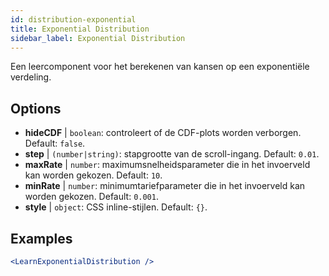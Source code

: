```yaml
---
id: distribution-exponential
title: Exponential Distribution
sidebar_label: Exponential Distribution
---
```


Een leercomponent voor het berekenen van kansen op een exponentiële verdeling.

## Options

* __hideCDF__ | `boolean`: controleert of de CDF-plots worden verborgen. Default: `false`.
* __step__ | `(number|string)`: stapgrootte van de scroll-ingang. Default: `0.01`.
* __maxRate__ | `number`: maximumsnelheidsparameter die in het invoerveld kan worden gekozen. Default: `10`.
* __minRate__ | `number`: minimumtariefparameter die in het invoerveld kan worden gekozen. Default: `0.001`.
* __style__ | `object`: CSS inline-stijlen. Default: `{}`.


## Examples

```jsx live
<LearnExponentialDistribution />
```


